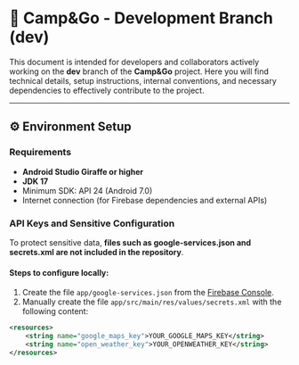 # 🧪 Camp&Go - Development Branch (dev)

This document is intended for developers and collaborators actively working on the **dev** branch of the **Camp&Go** project. Here you will find technical details, setup instructions, internal conventions, and necessary dependencies to effectively contribute to the project.

---

## ⚙️ Environment Setup

### Requirements

- **Android Studio Giraffe or higher**  
- **JDK 17**  
- Minimum SDK: API 24 (Android 7.0)  
- Internet connection (for Firebase dependencies and external APIs)

### API Keys and Sensitive Configuration

To protect sensitive data, **files such as google-services.json and secrets.xml are not included in the repository**.

#### Steps to configure locally:

1. Create the file `app/google-services.json` from the [Firebase Console](https://console.firebase.google.com/).  
2. Manually create the file `app/src/main/res/values/secrets.xml` with the following content:

```xml
<resources>
    <string name="google_maps_key">YOUR_GOOGLE_MAPS_KEY</string>
    <string name="open_weather_key">YOUR_OPENWEATHER_KEY</string>
</resources>
